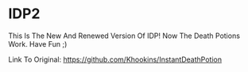 # IDP2
This Is The New And Renewed Version Of IDP! Now The Death Potions Work. Have Fun ;)

Link To Original:
https://github.com/Khookins/InstantDeathPotion
